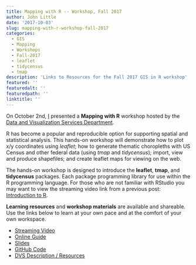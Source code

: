 ```yaml
---
title: Mapping with R -- Workshop, Fall 2017
author: John Little
date: '2017-10-03'
slug: mapping-with-r-workshop-fall-2017
categories:
  - GIS
  - Mapping
  - Workshops
  - Fall-2017
  - leaflet
  - tidycensus
  - tmap
description: 'Links to Resources for the Fall 2017 GIS in R workshop'
featured: ''
featuredalt: ''
featuredpath: ''
linktitle: ''
---
```


On October 2nd, [I](https://johnlittle.info/) presented a **Mapping with R** workshop hosted by the [Data and Visualization Services Department](https://library.duke.edu/data/).

R has become a popular and reproducible option for supporting spatial and statistical analysis. This hands-on workshop will demonstrate how to plot x/y coordinates using *leaflet*; how to generate thematic choropleths with US Census and other federal data (using *tmap* and *tidycensus*); import, view and produce shapefiles; and create leaflet maps for viewing on the web.

The hands-on workshop is designed to introduce the **leaflet**, **tmap**, and **tidycensus** packages.  Each package programming library for use within the R programming language. For those who are not familiar with RStudio you may want to view the streaming video link from a previous post: [Introduction to R](/2017/09/18/reproducibility-data-management-git-and-rstudio-workshop-fall-2017/).

**Learning resources** and **workshop materials** are available and shareable.  Use the links below to learn at your own pace and at the comfort of your own workspace.  

- [Streaming Video](https://library.capture.duke.edu/Panopto/Pages/Viewer.aspx?id=8b89b84c-3f1e-4868-bf07-92bf6f52995a)
- [Online Guide](/map/)
- [Slides](/map/slides/)
- [GitHub Code](https://github.com/libjohn/mapping-with-R)
- [DVS Description / Resources](http://duke.libcal.com/event/3442511)



